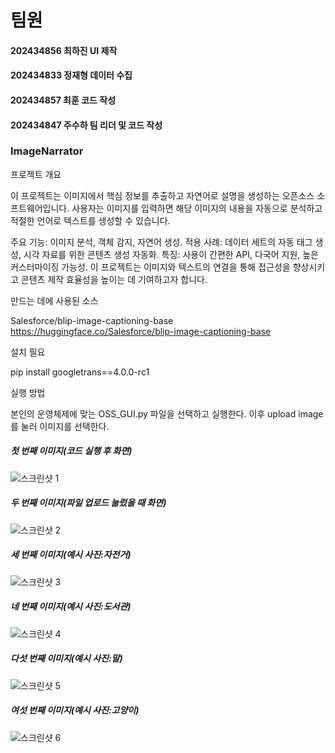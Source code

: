 # 팀원
#### 202434856 최하진 UI 제작
#### 202434833 정재형 데이터 수집
#### 202434857 최훈  코드 작성 
#### 202434847 주수하 팀 리더 및 코드 작성

### ImageNarrator

프로젝트 개요

이 프로젝트는 이미지에서 핵심 정보를 추출하고 자연어로 설명을 생성하는 오픈소스 소프트웨어입니다. 사용자는 이미지를 입력하면 해당 이미지의 내용을 자동으로 분석하고 적절한 언어로 텍스트를 생성할 수 있습니다.

주요 기능: 이미지 분석, 객체 감지, 자연어 생성.
적용 사례: 데이터 세트의 자동 태그 생성, 시각 자료를 위한 콘텐츠 생성 자동화.
특징: 사용이 간편한 API, 다국어 지원, 높은 커스터마이징 가능성.
이 프로젝트는 이미지와 텍스트의 연결을 통해 접근성을 향상시키고 콘텐츠 제작 효율성을 높이는 데 기여하고자 합니다.

만드는 데에 사용된 소스

Salesforce/blip-image-captioning-base
https://huggingface.co/Salesforce/blip-image-captioning-base

설치 필요 

pip install googletrans==4.0.0-rc1

실행 방법

본인의 운영체제에 맞는 OSS_GUI.py 파일을 선택하고 실행한다. 이후 upload image를 눌러 이미지를 선택한다.

##### 첫 번째 이미지(코드 실행 후 화면)
![스크린샷 1](https://github.com/code1-tester/Image-description-creator/blob/main/result_collection/using_image1.png)
##### 두 번째 이미지(파일 업로드 눌렀을 때 화면)
![스크린샷 2](https://github.com/code1-tester/Image-description-creator/blob/main/result_collection/using_image2.png
)
##### 세 번째 이미지(예시 사진:자전거)
![스크린샷 3](https://github.com/code1-tester/Image-description-creator/blob/main/result_collection/using_image3.png
)
##### 네 번째 이미지(예시 사진:도서관)
![스크린샷 4](https://github.com/code1-tester/Image-description-creator/blob/main/result_collection/using_image4.png)
##### 다섯 번째 이미지(예시 사진:말)
![스크린샷 5](https://github.com/code1-tester/Image-description-creator/blob/main/result_collection/using_image5.png)
##### 여섯 번째 이미지(예시 사진:고양이)
![스크린샷 6](https://github.com/code1-tester/Image-description-creator/blob/main/result_collection/using_image6.png)



